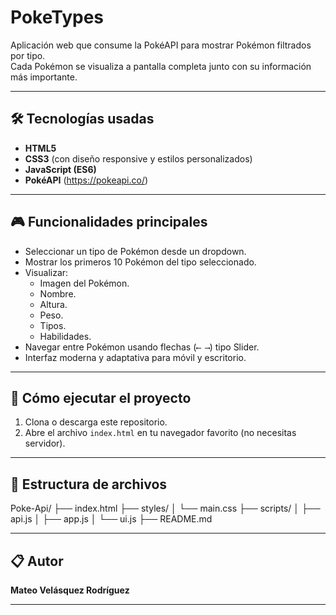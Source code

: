 # PokeTypes

Aplicación web que consume la PokéAPI para mostrar Pokémon filtrados por tipo.  
Cada Pokémon se visualiza a pantalla completa junto con su información más importante.

---

## 🛠 Tecnologías usadas

- **HTML5**
- **CSS3** (con diseño responsive y estilos personalizados)
- **JavaScript (ES6)**
- **PokéAPI** (https://pokeapi.co/)

---

## 🎮 Funcionalidades principales

- Seleccionar un tipo de Pokémon desde un dropdown.
- Mostrar los primeros 10 Pokémon del tipo seleccionado.
- Visualizar:
  - Imagen del Pokémon.
  - Nombre.
  - Altura.
  - Peso.
  - Tipos.
  - Habilidades.
- Navegar entre Pokémon usando flechas (`⟵ ⟶`) tipo Slider.
- Interfaz moderna y adaptativa para móvil y escritorio.

---

## 🚀 Cómo ejecutar el proyecto

1. Clona o descarga este repositorio.
2. Abre el archivo `index.html` en tu navegador favorito (no necesitas servidor).

---

## 📂 Estructura de archivos

Poke-Api/
├── index.html
├── styles/
│   └── main.css
├── scripts/
│   ├── api.js
│   ├── app.js
│   └── ui.js
├── README.md

---

## 📋 Autor

**Mateo Velásquez Rodríguez**

---
